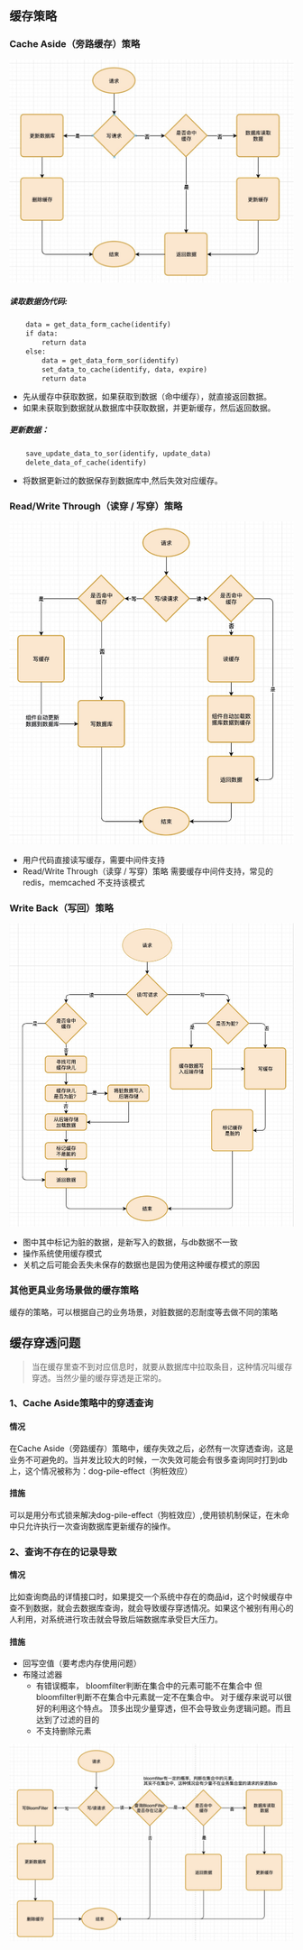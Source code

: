 ## 缓存策略
### Cache Aside（旁路缓存）策略

![Cache Aside](./image/cache_aside.jpg)


##### 读取数据伪代码:
```
    data = get_data_form_cache(identify)
    if data:
        return data
    else:
        data = get_data_form_sor(identify)
        set_data_to_cache(identify, data, expire)
        return data
```
* 先从缓存中获取数据，如果获取到数据（命中缓存），就直接返回数据。
* 如果未获取到数据就从数据库中获取数据，并更新缓存，然后返回数据。

##### 更新数据：
```
    save_update_data_to_sor(identify, update_data)
    delete_data_of_cache(identify)
```
* 将数据更新过的数据保存到数据库中,然后失效对应缓存。


### Read/Write Through（读穿 / 写穿）策略

![Read/Write Through](./image/read_write_through.jpg)

* 用户代码直接读写缓存，需要中间件支持
* Read/Write Through（读穿 / 写穿）策略 需要缓存中间件支持，常见的redis，memcached 不支持该模式


### Write Back（写回）策略

![Read/Write Through](./image/write_back.jpg)

* 图中其中标记为脏的数据，是新写入的数据，与db数据不一致
* 操作系统使用缓存模式
* 关机之后可能会丢失未保存的数据也是因为使用这种缓存模式的原因


### 其他更具业务场景做的缓存策略
缓存的策略，可以根据自己的业务场景，对脏数据的忍耐度等去做不同的策略

## 缓存穿透问题
>当在缓存里查不到对应信息时，就要从数据库中拉取条目，这种情况叫缓存穿透。当然少量的缓存穿透是正常的。

### 1、Cache Aside策略中的穿透查询
#### 情况
在Cache Aside（旁路缓存）策略中，缓存失效之后，必然有一次穿透查询，这是业务不可避免的。当并发比较大的时候，一次失效可能会有很多查询同时打到db上，这个情况被称为：dog-pile-effect（狗桩效应）

#### 措施
可以是用分布式锁来解决dog-pile-effect（狗桩效应）,使用锁机制保证，在未命中只允许执行一次查询数据库更新缓存的操作。



### 2、查询不存在的记录导致
#### 情况
比如查询商品的详情接口时，如果提交一个系统中存在的商品id，这个时候缓存中查不到数据，就会去数据库查询，就会导致缓存穿透情况。如果这个被别有用心的人利用，对系统进行攻击就会导致后端数据库承受巨大压力。

#### 措施

* 回写空值（要考虑内存使用问题）
* 布隆过滤器
    * 有错误概率，
    bloomfilter判断在集合中的元素可能不在集合中
    但bloomfilter判断不在集合中元素就一定不在集合中。
    对于缓存来说可以很好的利用这个特点。
    顶多出现少量穿透，但不会导致业务逻辑问题。而且达到了过滤的目的
    * 不支持删除元素

![带布隆过滤器的cache aside](image/bloom_filter_cache_aside.jpg)





